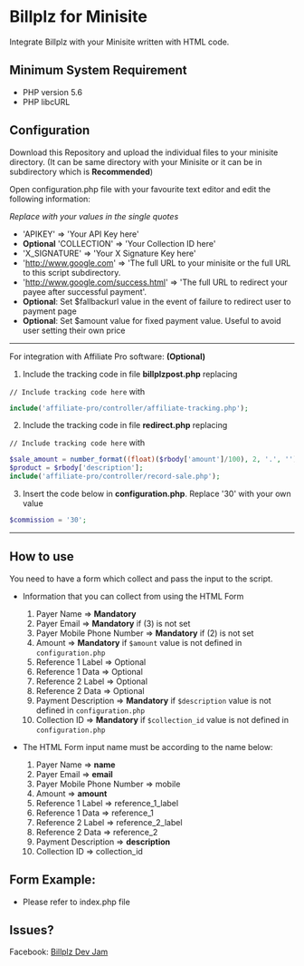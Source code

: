 # Billplz for Minisite

Integrate Billplz with your Minisite written with HTML code. 

## Minimum System Requirement
- PHP version 5.6
- PHP libcURL

## Configuration

Download this Repository and upload the individual files to your minisite directory. (It can be same directory with your Minisite or it can be in subdirectory which is **Recommended**)

Open configuration.php file with your favourite text editor and edit the following information:

*Replace with your values in the single quotes*

  * 'APIKEY' => 'Your API Key here'
  * **Optional** 'COLLECTION' => 'Your Collection ID here'
  * 'X_SIGNATURE' => 'Your X Signature Key here'
  * 'http://www.google.com' => 'The full URL to your minisite or the full URL to this script subdirectory.
  * 'http://www.google.com/success.html' => 'The full URL to redirect your payee after successful payment'.
  *  **Optional**: Set $fallbackurl value  in the event of failure to redirect user to payment page
  *  **Optional**: Set $amount value for fixed payment value. Useful to avoid user setting their own price

---

For integration with Affiliate Pro software: **(Optional)**

  1. Include the tracking code in file **billplzpost.php** replacing

  `// Include tracking code here` with

  ```php
  include('affiliate-pro/controller/affiliate-tracking.php');
  ```
  
  2. Include the tracking code in file **redirect.php** replacing 

  `// Include tracking code here` with

  ```php  
  $sale_amount = number_format((float)($rbody['amount']/100), 2, '.', '');
  $product = $rbody['description'];
  include('affiliate-pro/controller/record-sale.php');
  ```
  
  3. Insert the code below in **configuration.php**. Replace '30' with your own value
  
  ```php
  $commission = '30';
  ```
  
---

## How to use

You need to have a form which collect and pass the input to the script.

- Information that you can collect from using the HTML Form

  1. Payer Name => **Mandatory**
  1. Payer Email => **Mandatory** if (3) is not set
  1. Payer Mobile Phone Number => **Mandatory** if (2) is not set
  1. Amount => **Mandatory** if `$amount` value is not defined in `configuration.php`
  1. Reference 1 Label => Optional
  1. Reference 1 Data => Optional
  1. Reference 2 Label => Optional
  1. Reference 2 Data => Optional
  1. Payment Description => **Mandatory** if `$description` value is not defined in `configuration.php`
  1. Collection ID => **Mandatory** if `$collection_id` value is not defined in `configuration.php`
  
- The HTML Form input name must be according to the name below:

  1. Payer Name => **name**
  1. Payer Email => **email**
  1. Payer Mobile Phone Number => mobile 
  1. Amount => **amount**
  1. Reference 1 Label => reference_1_label
  1. Reference 1 Data => reference_1
  1. Reference 2 Label => reference_2_label
  1. Reference 2 Data => reference_2
  1. Payment Description => **description**
  1. Collection ID => collection_id

## Form Example:

- Please refer to index.php file

## Issues?

Facebook: [Billplz Dev Jam](https://www.facebook.com/groups/billplzdevjam/)

